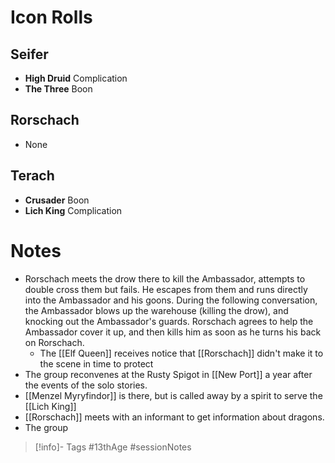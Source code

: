 # Icon Rolls
## Seifer
- **High Druid** Complication
- **The Three** Boon
## Rorschach
- None
## Terach
- **Crusader** Boon
- **Lich King** Complication

# Notes
- Rorschach meets the drow there to kill the Ambassador, attempts to double cross them but fails.  He escapes from them and runs directly into the Ambassador and his goons.  During the following conversation, the Ambassador blows up the warehouse (killing the drow), and knocking out the Ambassador's guards.  Rorschach agrees to help the Ambassador cover it up, and then kills him as soon as he turns his back on Rorschach.
	- The [[Elf Queen]] receives notice that [[Rorschach]] didn't make it to the scene in time to protect 
- The group reconvenes at the Rusty Spigot in [[New Port]] a year after the events of the solo stories.
- [[Menzel Myryfindor]] is there, but is called away by a spirit to serve the [[Lich King]]
- [[Rorschach]] meets with an informant to get information about dragons.
- The group 


> [!info]- Tags
> #13thAge #sessionNotes 
